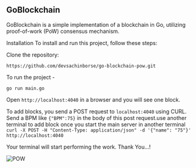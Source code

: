## GoBlockchain
GoBlockchain is a simple implementation of a blockchain in Go, utilizing proof-of-work (PoW) consensus mechanism.

Installation
To install and run this project, follow these steps:

Clone the repository:
```
https://github.com/devsachinborse/go-blockchain-pow.git
```

To run the project -
```
go run main.go
```
Open `http://localhost:4040` in a browser and you will see one block. 


To add blocks, you send a POST request to `localhost:4040` using CURL.
Send a BPM like `{"BPM":75}` in the body of this post request.use another terminal to add block once you start the main server in another terminal
`curl -X POST -H "Content-Type: application/json" -d '{"name": "75"}' http://localhost:4040 `

Your terminal will start performing the work.
Thank You...!


![POW](https://github.com/devsachinborse/go-blockchain-pow/assets/111965224/04605b77-904f-4409-bcb0-7a73521a2616)
